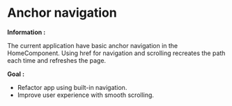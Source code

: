 # Anchor navigation

**Information :**

The current application have basic anchor navigation in the HomeComponent.
Using href for navigation and scrolling recreates the path each time and refreshes the page.

**Goal :**

- Refactor app using built-in navigation.
- Improve user experience with smooth scrolling.
